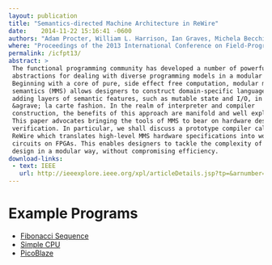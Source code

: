 ```yaml
---
layout: publication
title: "Semantics-directed Machine Architecture in ReWire"
date:    2014-11-22 15:16:41 -0600
authors: "Adam Procter, William L. Harrison, Ian Graves, Michela Becchi, and Gerard Allwein"
where: "Proceedings of the 2013 International Conference on Field-Programmable Technology (ICFPT'13), Kyoto, December 2013"
permalink: /icfpt13/
abstract: >
 The functional programming community has developed a number of powerful
 abstractions for dealing with diverse programming models in a modular way.
 Beginning with a core of pure, side effect free computation, modular monadic
 semantics (MMS) allows designers to construct domain-specific languages by
 adding layers of semantic features, such as mutable state and I/O, in an
 &agrave; la carte fashion. In the realm of interpreter and compiler
 construction, the benefits of this approach are manifold and well explored.
 This paper advocates bringing the tools of MMS to bear on hardware design and
 verification. In particular, we shall discuss a prototype compiler called
 ReWire which translates high-level MMS hardware specifications into working
 circuits on FPGAs. This enables designers to tackle the complexity of hardware
 design in a modular way, without compromising efficiency.
download-links:
 - text: IEEE
   url: http://ieeexplore.ieee.org/xpl/articleDetails.jsp?tp=&arnumber=6718410
---
```

# Example Programs
* [Fibonacci Sequence](Fibonacci.hs)
* [Simple CPU](CPU.hs)
* [PicoBlaze](PicoBlaze.hs)
